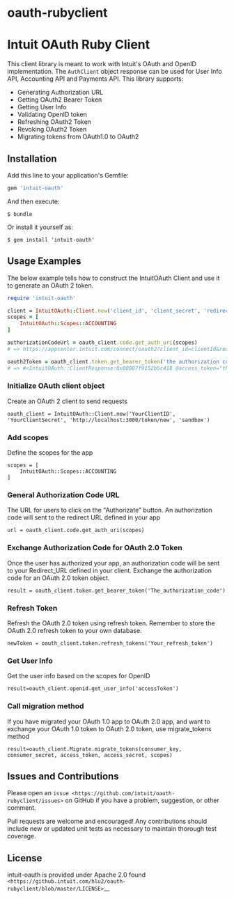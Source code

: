 # oauth-rubyclient

Intuit OAuth Ruby Client
==========================

This client library is meant to work with Intuit's OAuth and OpenID implementation. The `AuthClient` object response can be used for User Info API, Accounting API and Payments API. This library supports:

- Generating Authorization URL
- Getting OAuth2 Bearer Token 
- Getting User Info 
- Validating OpenID token
- Refreshing OAuth2 Token
- Revoking OAuth2 Token
- Migrating tokens from OAuth1.0 to OAuth2

## Installation

Add this line to your application's Gemfile:

```ruby
gem 'intuit-oauth'
```

And then execute:

    $ bundle

Or install it yourself as:

    $ gem install 'intuit-oauth'
    
## Usage Examples

The below example tells how to construct the IntuitOAuth Client and use it to generate an OAuth 2 token.

```ruby
require 'intuit-oauth'

client = IntuitOAuth::Client.new('client_id', 'client_secret', 'redirectUrl', 'environment')
scopes = [
    IntuitOAuth::Scopes::ACCOUNTING
]

authorizationCodeUrl = oauth_client.code.get_auth_uri(scopes)
# => https://appcenter.intuit.com/connect/oauth2?client_id=clientId&redirect_uri=redirectUrl&response_type=code&scope=com.intuit.quickbooks.accounting&state=rMwcoDITc2N6FJsUGGO9

oauth2Token = oauth_client.token.get_bearer_token('the authorization code returned from authorizationCodeUrl')
# => #<IntuitOAuth::ClientResponse:0x00007f9152b5c418 @access_token="the access token", @expires_in=3600, @refresh_token="the refresh token", @x_refresh_token_expires_in=8726400>

```

### Initialize OAuth client object

Create an OAuth 2 client to send requests

    oauth_client = IntuitOAuth::Client.new('YourClientID', 'YourClientSecret', 'http://localhost:3000/token/new', 'sandbox')

### Add scopes

Define the scopes for the app

    scopes = [
        IntuitOAuth::Scopes::ACCOUNTING
    ]
    
### General Authorization Code URL

The URL for users to click on the "Authorizate" button. An authorization code will sent to the redirect URL defined in your app

    url = oauth_client.code.get_auth_uri(scopes)
    
### Exchange Authorization Code for OAuth 2.0 Token

Once the user has authorized your app, an authorization code will be sent to your Redirect_URL defined in your client. Exchange the authorization code for an OAuth 2.0 token object.

    result = oauth_client.token.get_bearer_token('The_authorization_code')
    
    
### Refresh Token

Refresh the OAuth 2.0 token using refresh token. Remember to store the OAuth 2.0 refresh token to your own database.

    newToken = oauth_client.token.refresh_tokens('Your_refresh_token')
    
### Get User Info

Get the user info based on the scopes for OpenID

    result=oauth_client.openid.get_user_info('accessToken')

### Call migration method

If you have migrated your OAuth 1.0 app to OAuth 2.0 app, and want to exchange your OAuth 1.0 token to OAuth 2.0 token, use migrate_tokens method

    result=oauth_client.Migrate.migrate_tokens(consumer_key, consumer_secret, access_token, access_secret, scopes)
    
Issues and Contributions
------------------------

Please open an `issue <https://github.com/intuit/oauth-rubyclient/issues>` on GitHub if you have a problem, suggestion, or other comment.

Pull requests are welcome and encouraged! Any contributions should include new or updated unit tests as necessary to maintain thorough test coverage.

License
-------

intuit-oauth is provided under Apache 2.0 found `<https://github.intuit.com/hlu2/oauth-rubyclient/blob/master/LICENSE>`__
